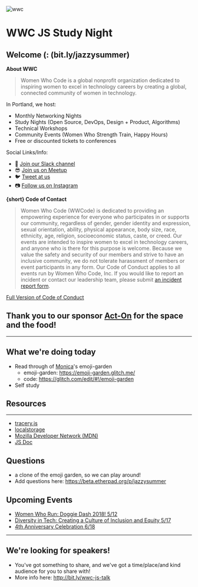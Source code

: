 ![wwc](https://a248.e.akamai.net/secure.meetupstatic.com/photos/event/1/e/5/4/highres_456127764.jpeg)

# WWC JS Study Night

## Welcome (: (bit.ly/jazzysummer)
**About WWC**
> Women Who Code is a global nonprofit organization dedicated to inspiring women to excel in technology careers by creating a global, connected community of women in technology.

In Portland, we host:
- Monthly Networking Nights
- Study Nights (Open Source, DevOps, Design + Product, Algorithms)
- Technical Workshops
- Community Events (Women Who Strength Train, Happy Hours)
- Free or discounted tickets to conferences

Social Links/Info:
- 💬 [Join our Slack channel](https://goo.gl/forms/sBKUgZ9hHnnmWn7z1)
- 😎 [Join us on Meetup](https://www.meetup.com/Women-Who-Code-Portland/)
- 🐦 [Tweet at us](https://twitter.com/WWCodePortland)
- 📷 [Follow us on Instagram](https://www.instagram.com/wwcodeportland/)


**{short} Code of Contact**
> Women Who Code (WWCode) is dedicated to providing an empowering experience for everyone who participates in or supports our community, regardless of gender, gender identity and expression, sexual orientation, ability, physical appearance, body size, race, ethnicity, age, religion, socioeconomic status, caste, or creed. Our events are intended to inspire women to excel in technology careers, and anyone who is there for this purpose is welcome. Because we value the safety and security of our members and strive to have an inclusive community, we do not tolerate harassment of members or event participants in any form. Our Code of Conduct applies to all events run by Women Who Code, Inc. If you would like to report an incident or contact our leadership team, please submit [an incident report form](https://docs.google.com/forms/d/e/1FAIpQLScmJq0Evb0aDbx4flmmZT1xX0GCXj_F--5asjfH7XvkrLo4xA/viewform).

[Full Version of Code of Conduct](https://www.meetup.com/Women-Who-Code-Portland/pages/22236117/Code_of_Conduct/)

## Thank you to our sponsor [Act-On](https://www.act-on.com/) for the space and the food!

----------------

## What we're doing today
- Read through of [Monica](https://twitter.com/notwaldorf)'s emoji-garden
  - emoji-garden: https://emoji-garden.glitch.me/
  - code: https://glitch.com/edit/#!/emoji-garden
- Self study

## Resources
---------
- [tracery.js](https://github.com/galaxykate/tracery)
- [localstorage](https://developer.mozilla.org/en-US/docs/Web/API/Window/localStorage)
- [Mozilla Developer Network (MDN)](https://developer.mozilla.org/en-US/docs/Web/JavaScript)
- [JS Doc](http://usejsdoc.org/about-getting-started.html)

## Questions
- a clone of the emoji garden, so we can play around!
- Add questions here: https://beta.etherpad.org/p/jazzysummer

## Upcoming Events
- [Women Who Run: Doggie Dash 2018! 5/12](https://www.meetup.com/Women-Who-Code-Portland/events/249041354/)
- [Diversity in Tech: Creating a Culture of Inclusion and Equity 5/17](https://www.meetup.com/Women-Who-Code-Portland/events/249722263/)
- [4th Anniversary Celebration 6/18](https://www.meetup.com/Women-Who-Code-Portland/events/246725107/)

---------

## We're looking for speakers!
- You've got something to share, and we've got a time/place/and kind audience for you to share with!
- More info here: http://bit.ly/wwc-js-talk
